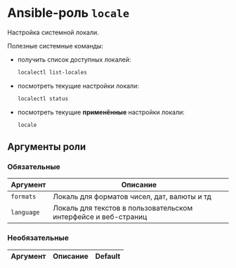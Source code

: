 # Ansible-роль `locale`

Настройка системной локали.

Полезные системные команды:

- получить список доступных локалей:

    ```bash
    localectl list-locales
    ```

- посмотреть текущие настройки локали:

    ```bash
    localectl status
    ```

- посмотреть текущие **применённые** настройки локали:

    ```bash
    locale
    ```

## Аргументы роли

### Обязательные

| Аргумент   | Описание
| ---------- | ---
| `formats`  | Локаль для форматов чисел, дат, валюты и тд
| `language` | Локаль для текстов в пользовательском интерфейсе и веб-страниц

### Необязательные

| Аргумент | Описание | Default
| -------- | -------- | -------
